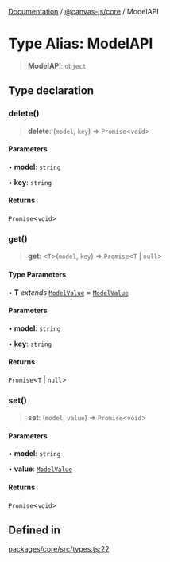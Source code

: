 [Documentation](../../../packages.md) / [@canvas-js/core](../index.md) / ModelAPI

# Type Alias: ModelAPI

> **ModelAPI**: `object`

## Type declaration

### delete()

> **delete**: (`model`, `key`) => `Promise`\<`void`\>

#### Parameters

• **model**: `string`

• **key**: `string`

#### Returns

`Promise`\<`void`\>

### get()

> **get**: \<`T`\>(`model`, `key`) => `Promise`\<`T` \| `null`\>

#### Type Parameters

• **T** *extends* [`ModelValue`](../../modeldb/type-aliases/ModelValue.md) = [`ModelValue`](../../modeldb/type-aliases/ModelValue.md)

#### Parameters

• **model**: `string`

• **key**: `string`

#### Returns

`Promise`\<`T` \| `null`\>

### set()

> **set**: (`model`, `value`) => `Promise`\<`void`\>

#### Parameters

• **model**: `string`

• **value**: [`ModelValue`](../../modeldb/type-aliases/ModelValue.md)

#### Returns

`Promise`\<`void`\>

## Defined in

[packages/core/src/types.ts:22](https://github.com/canvasxyz/canvas/blob/62d177fb446565afa753f83091e84331fbd47245/packages/core/src/types.ts#L22)
